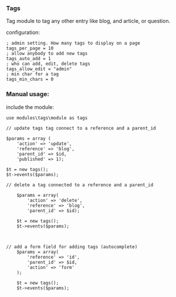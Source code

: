 ### Tags

Tag module to tag any other entry like blog, and article, or question. 

configuration: 

    ; admin setting. How many tags to display on a page
    tags_per_page = 10
    ; allow anybody to add new tags
    tags_auto_add = 1
    ; who can add, edit, delete tags
    tags_allow_edit = "admin"
    ; min char for a tag 
    tags_min_chars = 0

### Manual usage:

include the module: 

    use modules\tags\module as tags

    // update tags tag connect to a reference and a parent_id

    $params = array (
        'action' => 'update',
        'reference' => 'blog', 
        'parent_id' => $id,
        'published' => 1);

    $t = new tags();
    $t->events($params);

    // delete a tag connected to a reference and a parent_id

        $params = array(
            'action' => 'delete',
            'reference' => 'blog',
            'parent_id' => $id);
    
        $t = new tags();
        $t->events($params);



    // add a form field for adding tags (autocomplete)
        $params = array(
            'reference' => 'id',
            'parent_id' => $id,
            'action' => 'form'
        );        

        $t = new tags();
        $t->events($params);